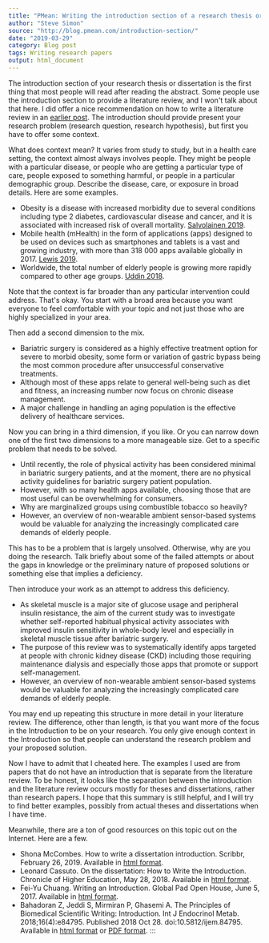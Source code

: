 ```yaml
---
title: "PMean: Writing the introduction section of a research thesis or dissertation"
author: "Steve Simon"
source: "http://blog.pmean.com/introduction-section/"
date: "2019-03-29"
category: Blog post
tags: Writing research papers
output: html_document
---
```


The introduction section of your research thesis or dissertation is the
first thing that most people will read after reading the abstract. Some
people use the introduction section to provide a literature review, and
I won't talk about that here. I did offer a nice recommendation on how
to write a literature review in an [earlier
post](../literature-review/index.html). The introduction should provide
present your research problem (research question, research hypothesis),
but first you have to offer some context.

<!---More--->

What does context mean? It varies from study to study, but in a health
care setting, the context almost always involves people. They might be
people with a particular disease, or people who are getting a particular
type of care, people exposed to something harmful, or people in a
particular demographic group. Describe the disease, care, or exposure in
broad details. Here are some examples.

-   Obesity is a disease with increased morbidity due to several
    conditions including type 2 diabetes, cardiovascular disease and
    cancer, and it is associated with increased risk of overall
    mortality. [Salvolainen
    2019](https://www.ncbi.nlm.nih.gov/pmc/articles/PMC6336486/).
-   Mobile health (mHealth) in the form of applications (apps) designed
    to be used on devices such as smartphones and tablets is a vast and
    growing industry, with more than 318 000 apps available globally
    in 2017. [Lewis
    2019](https://www.ncbi.nlm.nih.gov/pmc/articles/PMC6419251/).
-   Worldwide, the total number of elderly people is growing more
    rapidly compared to other age groups. [Uddin
    2018](https://www.ncbi.nlm.nih.gov/pmc/articles/PMC6068532/).

Note that the context is far broader than any particular intervention
could address. That's okay. You start with a broad area because you want
everyone to feel comfortable with your topic and not just those who are
highly specialized in your area.

Then add a second dimension to the mix.

-   Bariatric surgery is considered as a highly effective treatment
    option for severe to morbid obesity, some form or variation of
    gastric bypass being the most common procedure after unsuccessful
    conservative treatments.
-   Although most of these apps relate to general well-being such as
    diet and fitness, an increasing number now focus on chronic disease
    management.
-   A major challenge in handling an aging population is the effective
    delivery of healthcare services.

Now you can bring in a third dimension, if you like. Or you can narrow
down one of the first two dimensions to a more manageable size. Get to a
specific problem that needs to be solved.

-   Until recently, the role of physical activity has been considered
    minimal in bariatric surgery patients, and at the moment, there are
    no physical activity guidelines for bariatric surgery patient
    population.
-   However, with so many health apps available, choosing those that are
    most useful can be overwhelming for consumers.
-   Why are marginalized groups using combustible tobacco so heavily?
-   However, an overview of non-wearable ambient sensor-based systems
    would be valuable for analyzing the increasingly complicated care
    demands of elderly people.

This has to be a problem that is largely unsolved. Otherwise, why are
you doing the research. Talk briefly about some of the failed attempts
or about the gaps in knowledge or the preliminary nature of proposed
solutions or something else that implies a deficiency.

Then introduce your work as an attempt to address this deficiency.

-   As skeletal muscle is a major site of glucose usage and peripheral
    insulin resistance, the aim of the current study was to investigate
    whether self-reported habitual physical activity associates with
    improved insulin sensitivity in whole-body level and especially in
    skeletal muscle tissue after bariatric surgery.
-   The purpose of this review was to systematically identify apps
    targeted at people with chronic kidney disease (CKD) including those
    requiring maintenance dialysis and especially those apps that
    promote or support self-management.
-   However, an overview of non-wearable ambient sensor-based systems
    would be valuable for analyzing the increasingly complicated care
    demands of elderly people.

You may end up repeating this structure in more detail in your
literature review. The difference, other than length, is that you want
more of the focus in the Introduction to be on your research. You only
give enough context in the Introduction so that people can understand
the research problem and your proposed solution.

Now I have to admit that I cheated here. The examples I used are from
papers that do not have an introduction that is separate from the
literature review. To be honest, it looks like the separation between
the introduction and the literature review occurs mostly for theses and
dissertations, rather than research papers. I hope that this summary is
still helpful, and I will try to find better examples, possibly from
actual theses and dissertations when I have time.

Meanwhile, there are a ton of good resources on this topic out on the
Internet. Here are a few.

-   Shona McCombes. How to write a dissertation introduction. Scribbr,
    February 26, 2019. Available in [html
    format](https://www.scribbr.com/dissertation/introduction-structure/).
-   Leonard Cassuto. On the dissertation: How to Write the Introduction.
    Chronicle of Higher Education, May 28, 2018. Available in [html
    format](https://www.chronicle.com/article/On-the-Dissertation-How-to/243507).
-   Fei-Yu Chuang. Writing an Introduction. Global Pad Open House, June
    5, 2017. Available in [html
    format](https://warwick.ac.uk/fac/soc/al/globalpad/openhouse/academicenglishskills/writing/moreinfo/).
-   Bahadoran Z, Jeddi S, Mirmiran P, Ghasemi A. The Principles of
    Biomedical Scientific Writing: Introduction. Int J Endocrinol Metab.
    2018;16(4):e84795. Published 2018 Oct 28. doi:10.5812/ijem.84795.
    Available in [html
    format](https://www.ncbi.nlm.nih.gov/pmc/articles/PMC6218661/) or
    [PDF
    format](https://www.ncbi.nlm.nih.gov/pmc/articles/PMC6218661/pdf/ijem-16-04-84795.pdf).
:::

